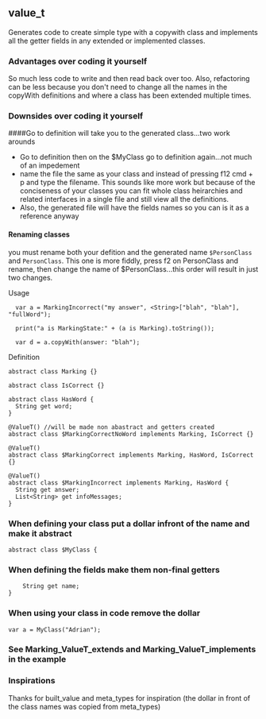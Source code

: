 ## value_t

Generates code to create simple type with a copywith class and implements all the getter fields in any extended or implemented classes.

### Advantages over coding it yourself
So much less code to write and then read back over too.  Also, refactoring can be less because you don't need to change all the names in the copyWith definitions and where a class has been extended multiple times.

### Downsides over coding it yourself
####Go to definition will take you to the generated class...two work arounds
+ Go to definition then on the $MyClass go to definition again...not much of an impedement
+ name the file the same as your class and instead of pressing f12 cmd + p and type the filename.  This sounds like more work but because of the conciseness of your classes you can fit whole class heirarchies and related interfaces in a single file and still view all the definitions.
+ Also, the generated file will have the fields names so you can is it as a reference anyway
#### Renaming classes
you must rename both your defition and the generated name `$PersonClass` and `PersonClass`.  This one is more fiddly, press f2 on PersonClass and rename, then change the name of $PersonClass...this order will result in just two changes.

Usage
```
  var a = MarkingIncorrect("my answer", <String>["blah", "blah"], "fullWord");

  print("a is MarkingState:" + (a is Marking).toString());

  var d = a.copyWith(answer: "blah");
```

Definition
```
abstract class Marking {}

abstract class IsCorrect {}

abstract class HasWord {
  String get word;
}

@ValueT() //will be made non abastract and getters created
abstract class $MarkingCorrectNoWord implements Marking, IsCorrect {}

@ValueT()
abstract class $MarkingCorrect implements Marking, HasWord, IsCorrect {}

@ValueT()
abstract class $MarkingIncorrect implements Marking, HasWord {
  String get answer;
  List<String> get infoMessages;
}
```

### When defining your class put a dollar infront of the name and make it abstract
```
abstract class $MyClass {
```

### When defining the fields make them non-final getters
```
    String get name;
}
```

### When using your class in code remove the dollar
```
var a = MyClass("Adrian");
```

### See Marking_ValueT_extends and Marking_ValueT_implements in the example

### Inspirations
Thanks for built_value and meta_types for inspiration (the dollar in front of the class names was copied from meta_types)
